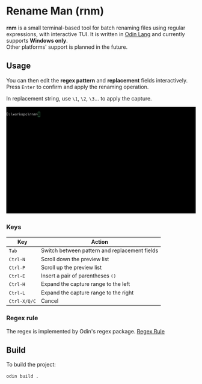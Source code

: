 # Rename Man (rnm)

**rnm** is a small terminal-based tool for batch renaming files using regular expressions, with interactive TUI.
It is written in [Odin Lang](https://odin-lang.org/) and currently supports **Windows only**.  
Other platforms' support is planned in the future.

## Usage

You can then edit the **regex pattern** and **replacement** fields interactively.  
Press `Enter` to confirm and apply the renaming operation.

In replacement string, use `\1`, `\2`, `\3`... to apply the capture.

![usage](usage.gif)

### Keys

| Key          | Action                                        |
|--------------|-----------------------------------------------|
| `Tab`        | Switch between pattern and replacement fields |
| `Ctrl-N`     | Scroll down the preview list                  |
| `Ctrl-P`     | Scroll up the preview list                    |
| `Ctrl-E`     | Insert a pair of parentheses `()`             |
| `Ctrl-H`     | Expand the capture range to the left          |
| `Ctrl-L`     | Expand the capture range to the right         |
| `Ctrl-X/Q/C` | Cancel                                        |

### Regex rule

The regex is implemented by Odin's regex package. [Regex Rule](https://pkg.odin-lang.org/core/text/regex/)

## Build

To build the project:

```
odin build .
```
